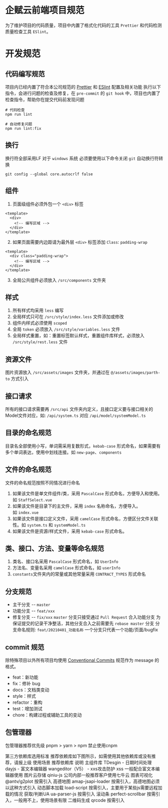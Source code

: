 # 企赋云前端项目规范
为了维护项目的代码质量，项目中内置了格式化代码的工具 `Prettier` 和代码检测质量检查工具 `ESlint`。

# 开发规范
## 代码编写规范
项目内已经内置了符合本公司规范的 [Prettier](https://prettier.io) 和 [ESlint](https://eslint.org) 配置及相关功能
执行以下指令，会进行问题的检查及修复，在 `pre-commit` 的 `git hook` 中，项目也内置了检查指令，帮助你在提交代码前发现问题
```shell
# 代码检查
npm run lint

# 自动修复问题
npm run lint:fix
```

## 换行
换行符全部采用LF
对于 `windows` 系统 必须要使用以下命令关闭 `git` 自动换行符转换
```shell
git config --global core.autocrlf false
```

## 组件
1. 页面级组件必须外包一个 `<div>` 标签
```vue
<template>
  <div>
    <!-- 编写区域 -->
  </div>
</template>
```
2. 如果页面需要内边距请为最外层 `<div>` 标签添加 `Class`: `padding-wrap`
```vue
<template>
  <div class="padding-wrap">
    <!-- 编写区域 -->
  </div>
</template>
```
3. 全局公共组件必须放入 `/src/components` 文件夹

## 样式
1. 所有样式均采用 `less` 编写
1. 全局样式只可在 `/src/style/index.less` 文件添加或修改
1. 组件内样式必须使用 `scoped`
1. 全局 `token` 必须放入 `/src/style/variables.less` 文件
1. 全局样式重置，如：重置标签默认样式，重置组件库样式，必须放入 `/src/style/rest.less` 文件

## 资源文件
图片资源放入 `/src/assets/images` 文件夹，并通过在 `@/assets/images/parth-to` 方式引入

## 接口请求
所有的接口请求需要再 `/src/api` 文件夹内定义，且接口定义要与接口相关的Model文件对应，如: `/api/system.ts` 对应 `/api/model/systemModel.ts`

## 目录的命名规范
目录名全部使用小写，单词需采用复数形式，`kebab-case` 形式命名，如果需要有多个单词表达，使用中划线连接。如 `new-page`、`components`

## 文件的命名规范
文件的命名规范按照不同情况进行命名
1. 如果该文件是单文件组件/类，采用 `PascalCase` 形式命名，方便导入和使用。如 `StaffSelect.vue`
1. 如果该文件是目录下的主文件，采用 `index` 名称命名，方便导入。如 `index.vue`
1. 如果该文件是接口定义文件，采用 `camelCase` 形式命名，方便区分文件关联性。如 `system.ts` 和 `systemModel.ts`
1. 如果该文件是资源/样式文件，采用 `kebab-case` 形式命名。

## 类、接口、方法、变量等命名规范
1. 类名、接口名采用 `PascalCase` 形式命名，如 `UserInfo`
1. 方法名、变量名采用 `camelCase` 形式命名，如 `userInfo`
1. `constants`文件夹内的常量或其他常量采用 `CONTRACT_TYPES` 形式命名

## 分支规范
- 主干分支 -- `master`
- 功能分支 -- `feat/xxx`
- 修复分支 -- `fix/xxx`
`master` 分支只接受通过 `Pull Request` 合入功能分支
为保证提交的记录干净整洁，其他分支合入之前需要先 `rebase master` 分支
分支命名规则: `feat/20210401_功能名称`
一个分支只代表一个功能/页面/bugfix

## commit 规范
除特殊项目以外所有项目均使用 [Conventional Commits](https://www.conventionalcommits.org/en/v1.0.0/) 规范作为 message 的格式。
- feat：新功能
- fix：修补 bug
- docs：文档类变动
- style：样式
- refactor：重构
- test：增加测试
- chore：构建过程或辅助工具的变动

## 包管理器
包管理器推荐优先级 pnpm > yarn > npm
禁止使用cnpm




第三方依赖库选用标准
推荐依赖库如下图所示，如需使用其他依赖库或没有推荐，请报上级
使用场景	推荐依赖库	说明
主组件库	TDesgin	-
日期时间处理	dayjs	-
富文本编辑器	wangeditor（V5）	-
xxs攻击防护	xss	一般配合富文本编辑器使用
图片云存储	qiniu-js	公司内部一般推荐客户使用七牛云
图表可视化	@antv/g2plot	按需引入
高德地图	amap-jsapi-loader	按需引入，高德地图必须以这种方式引入
动态脚本加载	load-script	按需引入，主要用于某些js需要远程加载的情况
获取/判断UA	ua-parser-js	按需引入
滚动条	perfect-scrollbar	按需引入，一般用不上，使用场景有限
二维码生成	qrcode	按需引入




